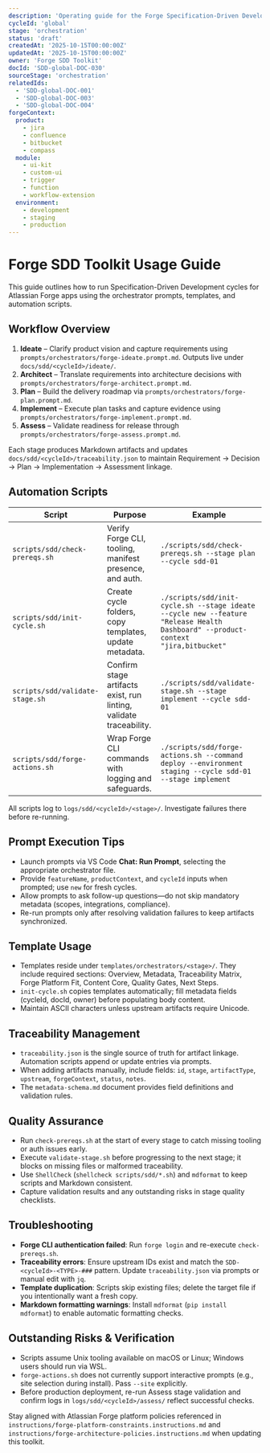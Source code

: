 ```yaml
---
description: 'Operating guide for the Forge Specification-Driven Development toolkit'
cycleId: 'global'
stage: 'orchestration'
status: 'draft'
createdAt: '2025-10-15T00:00:00Z'
updatedAt: '2025-10-15T00:00:00Z'
owner: 'Forge SDD Toolkit'
docId: 'SDD-global-DOC-030'
sourceStage: 'orchestration'
relatedIds:
  - 'SDD-global-DOC-001'
  - 'SDD-global-DOC-003'
  - 'SDD-global-DOC-004'
forgeContext:
  product:
    - jira
    - confluence
    - bitbucket
    - compass
  module:
    - ui-kit
    - custom-ui
    - trigger
    - function
    - workflow-extension
  environment:
    - development
    - staging
    - production
---
```


# Forge SDD Toolkit Usage Guide

This guide outlines how to run Specification-Driven Development cycles for Atlassian Forge apps using the orchestrator prompts, templates, and automation scripts.

## Workflow Overview
1. **Ideate** – Clarify product vision and capture requirements using `prompts/orchestrators/forge-ideate.prompt.md`. Outputs live under `docs/sdd/<cycleId>/ideate/`.
2. **Architect** – Translate requirements into architecture decisions with `prompts/orchestrators/forge-architect.prompt.md`.
3. **Plan** – Build the delivery roadmap via `prompts/orchestrators/forge-plan.prompt.md`.
4. **Implement** – Execute plan tasks and capture evidence using `prompts/orchestrators/forge-implement.prompt.md`.
5. **Assess** – Validate readiness for release through `prompts/orchestrators/forge-assess.prompt.md`.

Each stage produces Markdown artifacts and updates `docs/sdd/<cycleId>/traceability.json` to maintain Requirement → Decision → Plan → Implementation → Assessment linkage.

## Automation Scripts
| Script | Purpose | Example |
| --- | --- | --- |
| `scripts/sdd/check-prereqs.sh` | Verify Forge CLI, tooling, manifest presence, and auth. | `./scripts/sdd/check-prereqs.sh --stage plan --cycle sdd-01` |
| `scripts/sdd/init-cycle.sh` | Create cycle folders, copy templates, update metadata. | `./scripts/sdd/init-cycle.sh --stage ideate --cycle new --feature "Release Health Dashboard" --product-context "jira,bitbucket"` |
| `scripts/sdd/validate-stage.sh` | Confirm stage artifacts exist, run linting, validate traceability. | `./scripts/sdd/validate-stage.sh --stage implement --cycle sdd-01` |
| `scripts/sdd/forge-actions.sh` | Wrap Forge CLI commands with logging and safeguards. | `./scripts/sdd/forge-actions.sh --command deploy --environment staging --cycle sdd-01 --stage implement` |

All scripts log to `logs/sdd/<cycleId>/<stage>/`. Investigate failures there before re-running.

## Prompt Execution Tips
- Launch prompts via VS Code **Chat: Run Prompt**, selecting the appropriate orchestrator file.
- Provide `featureName`, `productContext`, and `cycleId` inputs when prompted; use `new` for fresh cycles.
- Allow prompts to ask follow-up questions—do not skip mandatory metadata (scopes, integrations, compliance).
- Re-run prompts only after resolving validation failures to keep artifacts synchronized.

## Template Usage
- Templates reside under `templates/orchestrators/<stage>/`. They include required sections: Overview, Metadata, Traceability Matrix, Forge Platform Fit, Content Core, Quality Gates, Next Steps.
- `init-cycle.sh` copies templates automatically; fill metadata fields (cycleId, docId, owner) before populating body content.
- Maintain ASCII characters unless upstream artifacts require Unicode.

## Traceability Management
- `traceability.json` is the single source of truth for artifact linkage. Automation scripts append or update entries via prompts.
- When adding artifacts manually, include fields: `id`, `stage`, `artifactType`, `upstream`, `forgeContext`, `status`, `notes`.
- The `metadata-schema.md` document provides field definitions and validation rules.

## Quality Assurance
- Run `check-prereqs.sh` at the start of every stage to catch missing tooling or auth issues early.
- Execute `validate-stage.sh` before progressing to the next stage; it blocks on missing files or malformed traceability.
- Use `ShellCheck` (`shellcheck scripts/sdd/*.sh`) and `mdformat` to keep scripts and Markdown consistent.
- Capture validation results and any outstanding risks in stage quality checklists.

## Troubleshooting
- **Forge CLI authentication failed**: Run `forge login` and re-execute `check-prereqs.sh`.
- **Traceability errors**: Ensure upstream IDs exist and match the `SDD-<cycleId>-<TYPE>-###` pattern. Update `traceability.json` via prompts or manual edit with `jq`.
- **Template duplication**: Scripts skip existing files; delete the target file if you intentionally want a fresh copy.
- **Markdown formatting warnings**: Install `mdformat` (`pip install mdformat`) to enable automatic formatting checks.

## Outstanding Risks & Verification
- Scripts assume Unix tooling available on macOS or Linux; Windows users should run via WSL.
- `forge-actions.sh` does not currently support interactive prompts (e.g., site selection during install). Pass `--site` explicitly.
- Before production deployment, re-run Assess stage validation and confirm logs in `logs/sdd/<cycleId>/assess/` reflect successful checks.

Stay aligned with Atlassian Forge platform policies referenced in `instructions/forge-platform-constraints.instructions.md` and `instructions/forge-architecture-policies.instructions.md` when updating this toolkit.
